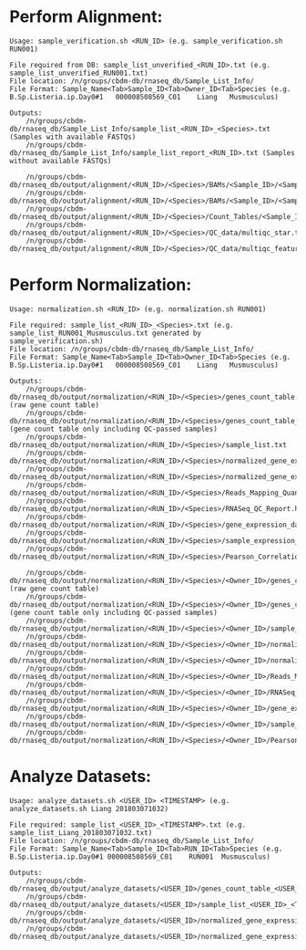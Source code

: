 # Perform Alignment:
	Usage: sample_verification.sh <RUN_ID> (e.g. sample_verification.sh RUN001)
	
	File required from DB: sample_list_unverified_<RUN_ID>.txt (e.g. sample_list_unverified_RUN001.txt)
	File location: /n/groups/cbdm-db/rnaseq_db/Sample_List_Info/
	File Format: Sample_Name<Tab>Sample_ID<Tab>Owner_ID<Tab>Species (e.g. B.Sp.Listeria.ip.Day0#1	000008508569_C01	Liang	Musmusculus)
	
	Outputs:
		/n/groups/cbdm-db/rnaseq_db/Sample_List_Info/sample_list_<RUN_ID>_<Species>.txt (Samples with available FASTQs)
		/n/groups/cbdm-db/rnaseq_db/Sample_List_Info/sample_list_report_<RUN_ID>.txt (Samples without available FASTQs)
		
		/n/groups/cbdm-db/rnaseq_db/output/alignment/<RUN_ID>/<Species>/BAMs/<Sample_ID>/<Sample_ID>.sortedByCoord.bam
		/n/groups/cbdm-db/rnaseq_db/output/alignment/<RUN_ID>/<Species>/BAMs/<Sample_ID>/<Sample_ID>.sortedByCoord.bam.bai
		/n/groups/cbdm-db/rnaseq_db/output/alignment/<RUN_ID>/<Species>/Count_Tables/<Sample_ID>/<Sample_ID>.featureCounts.txt
		/n/groups/cbdm-db/rnaseq_db/output/alignment/<RUN_ID>/<Species>/QC_data/multiqc_star.txt
		/n/groups/cbdm-db/rnaseq_db/output/alignment/<RUN_ID>/<Species>/QC_data/multiqc_featureCounts.txt
		
# Perform Normalization:
	Usage: normalization.sh <RUN_ID> (e.g. normalization.sh RUN001)
	
	File required: sample_list_<RUN_ID>_<Species>.txt (e.g. sample_list_RUN001_Musmusculus.txt generated by sample_verification.sh)
	File location: /n/groups/cbdm-db/rnaseq_db/Sample_List_Info/
	File Format: Sample_Name<Tab>Sample_ID<Tab>Owner_ID<Tab>Species (e.g. B.Sp.Listeria.ip.Day0#1	000008508569_C01	Liang	Musmusculus)
	
	Outputs:
		/n/groups/cbdm-db/rnaseq_db/output/normalization/<RUN_ID>/<Species>/genes_count_table.tsv (raw gene count table)
		/n/groups/cbdm-db/rnaseq_db/output/normalization/<RUN_ID>/<Species>/genes_count_table_QC_passed.tsv (gene count table only including QC-passed samples)
		/n/groups/cbdm-db/rnaseq_db/output/normalization/<RUN_ID>/<Species>/sample_list.txt
		/n/groups/cbdm-db/rnaseq_db/output/normalization/<RUN_ID>/<Species>/normalized_gene_expression_1_adjust.gct
		/n/groups/cbdm-db/rnaseq_db/output/normalization/<RUN_ID>/<Species>/normalized_gene_expression_1_adjust.cls
		/n/groups/cbdm-db/rnaseq_db/output/normalization/<RUN_ID>/<Species>/Reads_Mapping_Quantification_Statistics.xlsx
		/n/groups/cbdm-db/rnaseq_db/output/normalization/<RUN_ID>/<Species>/RNASeq_QC_Report.html
		/n/groups/cbdm-db/rnaseq_db/output/normalization/<RUN_ID>/<Species>/gene_expression_data.csv
		/n/groups/cbdm-db/rnaseq_db/output/normalization/<RUN_ID>/<Species>/sample_expression_data.csv
		/n/groups/cbdm-db/rnaseq_db/output/normalization/<RUN_ID>/<Species>/Pearson_Correlation_Matrix_Samples.csv
		
		/n/groups/cbdm-db/rnaseq_db/output/normalization/<RUN_ID>/<Species>/<Owner_ID>/genes_count_table.tsv (raw gene count table)
		/n/groups/cbdm-db/rnaseq_db/output/normalization/<RUN_ID>/<Species>/<Owner_ID>/genes_count_table_QC_passed.tsv (gene count table only including QC-passed samples)
		/n/groups/cbdm-db/rnaseq_db/output/normalization/<RUN_ID>/<Species>/<Owner_ID>/sample_list.txt
		/n/groups/cbdm-db/rnaseq_db/output/normalization/<RUN_ID>/<Species>/<Owner_ID>/normalized_gene_expression_1_adjust.gct
		/n/groups/cbdm-db/rnaseq_db/output/normalization/<RUN_ID>/<Species>/<Owner_ID>/normalized_gene_expression_1_adjust.cls
		/n/groups/cbdm-db/rnaseq_db/output/normalization/<RUN_ID>/<Species>/<Owner_ID>/Reads_Mapping_Quantification_Statistics.xlsx
		/n/groups/cbdm-db/rnaseq_db/output/normalization/<RUN_ID>/<Species>/<Owner_ID>/RNASeq_QC_Report.html
		/n/groups/cbdm-db/rnaseq_db/output/normalization/<RUN_ID>/<Species>/<Owner_ID>/gene_expression_data.csv
		/n/groups/cbdm-db/rnaseq_db/output/normalization/<RUN_ID>/<Species>/<Owner_ID>/sample_expression_data.csv
		/n/groups/cbdm-db/rnaseq_db/output/normalization/<RUN_ID>/<Species>/<Owner_ID>/Pearson_Correlation_Matrix_Samples.csv
		
# Analyze Datasets:
	Usage: analyze_datasets.sh <USER_ID> <TIMESTAMP> (e.g. analyze_datasets.sh Liang 201803071032)
	
	File required: sample_list_<USER_ID>_<TIMESTAMP>.txt (e.g. sample_list_Liang_201803071032.txt)
	File location: /n/groups/cbdm-db/rnaseq_db/Sample_List_Info/
	File Format: Sample_Name<Tab>Sample_ID<Tab>RUN_ID<Tab>Species (e.g. B.Sp.Listeria.ip.Day0#1	000008508569_C01	RUN001	Musmusculus)
	
	Outputs:
		/n/groups/cbdm-db/rnaseq_db/output/analyze_datasets/<USER_ID>/genes_count_table_<USER_ID>_<TIMESTAMP>.tsv
		/n/groups/cbdm-db/rnaseq_db/output/analyze_datasets/<USER_ID>/sample_list_<USER_ID>_<TIMESTAMP>.txt
		/n/groups/cbdm-db/rnaseq_db/output/analyze_datasets/<USER_ID>/normalized_gene_expression_1_adjust_<USER_ID>_<TIMESTAMP>.gct
		/n/groups/cbdm-db/rnaseq_db/output/analyze_datasets/<USER_ID>/normalized_gene_expression_1_adjust_<USER_ID>_<TIMESTAMP>.cls
		
